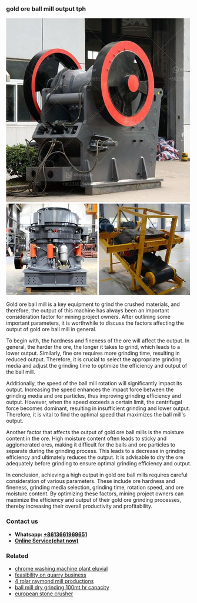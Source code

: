 <h3>gold ore ball mill output tph</h3><img src='1708332824.jpg' alt=''><p>Gold ore ball mill is a key equipment to grind the crushed materials, and therefore, the output of this machine has always been an important consideration factor for mining project owners. After outlining some important parameters, it is worthwhile to discuss the factors affecting the output of gold ore ball mill in general. </p><p>To begin with, the hardness and fineness of the ore will affect the output. In general, the harder the ore, the longer it takes to grind, which leads to a lower output. Similarly, fine ore requires more grinding time, resulting in reduced output. Therefore, it is crucial to select the appropriate grinding media and adjust the grinding time to optimize the efficiency and output of the ball mill.</p><p>Additionally, the speed of the ball mill rotation will significantly impact its output. Increasing the speed enhances the impact force between the grinding media and ore particles, thus improving grinding efficiency and output. However, when the speed exceeds a certain limit, the centrifugal force becomes dominant, resulting in insufficient grinding and lower output. Therefore, it is vital to find the optimal speed that maximizes the ball mill's output.</p><p>Another factor that affects the output of gold ore ball mills is the moisture content in the ore. High moisture content often leads to sticky and agglomerated ores, making it difficult for the balls and ore particles to separate during the grinding process. This leads to a decrease in grinding efficiency and ultimately reduces the output. It is advisable to dry the ore adequately before grinding to ensure optimal grinding efficiency and output.</p><p>In conclusion, achieving a high output in gold ore ball mills requires careful consideration of various parameters. These include ore hardness and fineness, grinding media selection, grinding time, rotation speed, and ore moisture content. By optimizing these factors, mining project owners can maximize the efficiency and output of their gold ore grinding processes, thereby increasing their overall productivity and profitability.</p><h3>Contact us</h3><ul><li><strong>Whatsapp:&nbsp;<a href="https://wa.me/8613661969651">+8613661969651</a></strong></li><li><a href="https://swt.shibang-china.com/?git&amp;zhl&amp;gold ore ball mill output tph"><strong>Online Service(chat now)</strong></a></li></ul><h3>Related</h3><ul><li><a href='chrome washing machine plant eluvial.md'>chrome washing machine plant eluvial</a></li><li><a href='feasibility on quarry business.md'>feasibility on quarry business</a></li><li><a href='4 rolar raymond mill productions.md'>4 rolar raymond mill productions</a></li><li><a href='ball mill dry grinding 100mt hr capacity.md'>ball mill dry grinding 100mt hr capacity</a></li><li><a href='european stone crusher.md'>european stone crusher</a></li></ul>